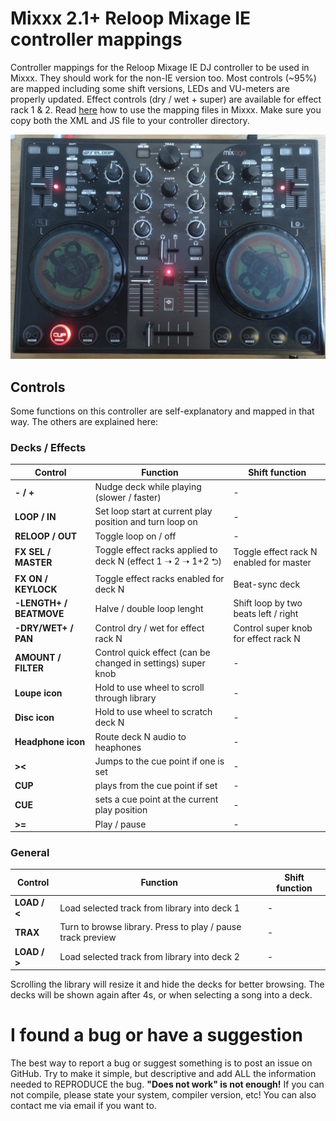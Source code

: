 # Mixxx 2.1+ Reloop Mixage IE controller mappings

Controller mappings for the Reloop Mixage IE DJ controller to be used in Mixxx. They should work for the non-IE version too. Most controls (~95%) are mapped including some shift versions, LEDs and VU-meters are properly updated. Effect controls (dry / wet + super) are available for effect rack 1 & 2.
Read [here](https://www.mixxx.org/forums/viewtopic.php?f=7&t=7263) how to use the mapping files in Mixxx. Make sure you copy both the XML and JS file to your controller directory.

![Reloop Mixage IE DJ controller](reloop_mixage_ie.jpg)

## Controls

Some functions on this controller are self-explanatory and mapped in that way. The others are explained here:

### Decks / Effects

| Control                 | Function                                                     | Shift function                          |
| ----------------------- | ------------------------------------------------------------ | --------------------------------------- |
| **- / +**               | Nudge deck while playing (slower / faster)                   | -                                       |
| **LOOP / IN**           | Set loop start at current play position and turn loop on     | -                                       |
| **RELOOP / OUT**        | Toggle loop on / off                                         | -                                       |
| **FX SEL / MASTER**     | Toggle effect racks applied to deck N (effect 1 ➝ 2 ➝ 1+2 ⮌) | Toggle effect rack N enabled for master |
| **FX ON / KEYLOCK**     | Toggle effect racks enabled for deck N                       | Beat-sync deck                          |
| **-LENGTH+ / BEATMOVE** | Halve / double loop lenght                                   | Shift loop by two beats left / right    |
| **-DRY/WET+ / PAN**     | Control dry / wet for effect rack N                          | Control super knob for effect rack N    |
| **AMOUNT / FILTER**     | Control quick effect (can be changed in settings) super knob | -                                       |
| **Loupe icon**          | Hold to use wheel to scroll through library                  | -                                       |
| **Disc icon**           | Hold to use wheel to scratch deck N                          | -                                       |
| **Headphone icon**      | Route deck N audio to heaphones                              | -                                       |
| **\><**                 | Jumps to the cue point if one is set                         | -                                       |
| **CUP**                 | plays from the cue point if set                              | -                                       |
| **CUE**                 | sets a cue point at the current play position                | -                                       |
| **\>=**                 | Play / pause                                                 | -                                       |

### General

| Control      | Function                                                    | Shift function |
| ------------ | ----------------------------------------------------------- | -------------- |
| **LOAD / <** | Load selected track from library into deck 1                | -              |
| **TRAX**     | Turn to browse library. Press to play / pause track preview | -              |
| **LOAD / >** | Load selected track from library into deck 2                | -              |

Scrolling the library will resize it and hide the decks for better browsing. The decks will be shown again after 4s, or when selecting a song into a deck.

I found a bug or have a suggestion
========
The best way to report a bug or suggest something is to post an issue on GitHub. Try to make it simple, but descriptive and add ALL the information needed to REPRODUCE the bug. **"Does not work" is not enough!** If you can not compile, please state your system, compiler version, etc! You can also contact me via email if you want to.
